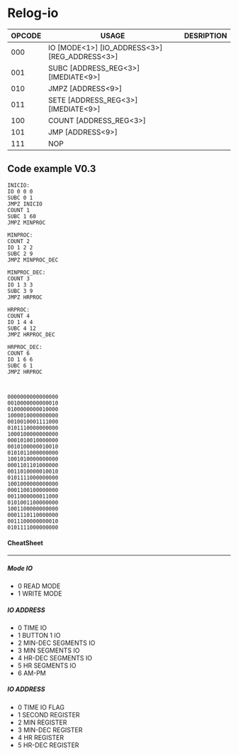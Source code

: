 # Relog-io

OPCODE | USAGE                                                     | DESRIPTION
---    | ---                                                       | ---
000    | IO    [MODE<1>]        [IO_ADDRESS<3>]   [REG_ADDRESS<3>] |
001    | SUBC  [ADDRESS_REG<3>] [IMEDIATE<9>]                      |
010    | JMPZ  [ADDRESS<9>]                                        |
011    | SETE  [ADDRESS_REG<3>] [IMEDIATE<9>]                      |
100    | COUNT [ADDRESS_REG<3>]                                    |
101    | JMP   [ADDRESS<9>]                                        |
111    | NOP                                                          |




## Code example V0.3

```
INICIO:
IO 0 0 0 
SUBC 0 1
JMPZ INICIO
COUNT 1
SUBC 1 60
JMPZ MINPROC

MINPROC:
COUNT 2
IO 1 2 2
SUBC 2 9
JMPZ MINPROC_DEC

MINPROC_DEC:
COUNT 3
IO 1 3 3
SUBC 3 9
JMPZ HRPROC

HRPROC:
COUNT 4
IO 1 4 4
SUBC 4 12
JMPZ HRPROC_DEC

HRPROC_DEC:
COUNT 6
IO 1 6 6
SUBC 6 1
JMPZ HRPROC



```

```
0000000000000000
0010000000000010
0100000000010000
1000010000000000
0010010001111000
0101110000000000
1000100000000000
0001010010000000
0010100000010010
0101011000000000
1001010000000000
0001101101000000
0011010000010010
0101111000000000
1001000000000000
0001100100000000
0011000000011000
0101001100000000
1001100000000000
0001110110000000
0011100000000010
0101111000000000
```



#### CheatSheet

------

##### Mode IO
- 0 READ MODE
- 1 WRITE MODE

##### IO ADDRESS
- 0 TIME IO
- 1 BUTTON 1 IO
- 2 MIN-DEC SEGMENTS IO
- 3 MIN SEGMENTS IO
- 4 HR-DEC SEGMENTS IO
- 5 HR SEGMENTS IO
- 6 AM-PM

##### IO ADDRESS
- 0 TIME IO FLAG
- 1 SECOND REGISTER
- 2 MIN REGISTER
- 3 MIN-DEC REGISTER
- 4 HR REGISTER
- 5 HR-DEC REGISTER

